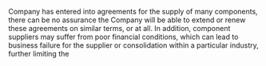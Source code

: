 Company has entered into agreements for the supply of many components, there can be no assurance the Company will be able
to extend or renew these agreements on similar terms, or at all. In addition, component suppliers may suffer from poor financial
conditions,  which  can  lead  to  business  failure  for  the  supplier  or  consolidation  within  a  particular  industry,  further  limiting  the